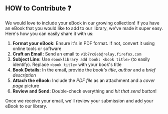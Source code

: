 ## HOW to Contribute :question:

We would love to include your eBook in our growing collection! If you have an eBook that you would like to add to our library, we've made it super easy. 
Here's how you can easily share it with us:

1) __Format your eBook:__ Ensure it's in PDF format. If not, convert it using online tools or software
2) __Craft an Email:__ Send an email to `v1b7rc8eb@relay.firefox.com`
3) __Subject Line:__ Use `ebooklibrary add book: <book title>` (to easily identify). Replace `<book title>` with your book's title
4) __Book Details:__ In the email, provide the _book's title_, _author_ and a _brief description_
5) __Attach the eBook:__ Include the _PDF file_ as an attachment and a _cover page_ picture
6) __Review and Send:__ Double-check everything and _hit that send button_!

Once we receive your email, we'll review your submission and add your eBook to our library.
